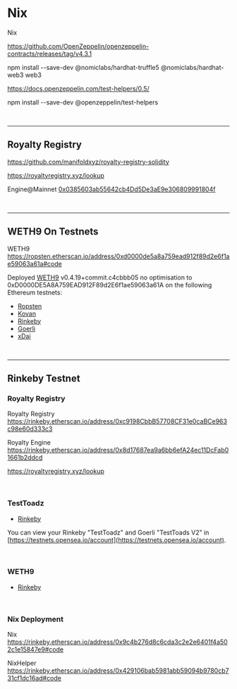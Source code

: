 # Nix
Nix

https://github.com/OpenZeppelin/openzeppelin-contracts/releases/tag/v4.3.1

npm install --save-dev @nomiclabs/hardhat-truffle5 @nomiclabs/hardhat-web3 web3

https://docs.openzeppelin.com/test-helpers/0.5/

npm install --save-dev @openzeppelin/test-helpers


<br />

<hr />

## Royalty Registry

https://github.com/manifoldxyz/royalty-registry-solidity

https://royaltyregistry.xyz/lookup

Engine@Mainnet [0x0385603ab55642cb4Dd5De3aE9e306809991804f](https://etherscan.io/address/0x0385603ab55642cb4dd5de3ae9e306809991804f#code)

<br />

<hr />

## WETH9 On Testnets

WETH9 https://ropsten.etherscan.io/address/0xd0000de5a8a759ead912f89d2e6f1ae59063a61a#code


Deployed [WETH9](https://etherscan.io/address/0xc02aaa39b223fe8d0a0e5c4f27ead9083c756cc2#code)  v0.4.19+commit.c4cbbb05 no optimisation to 0xD0000DE5A8A759EAD912F89d2E6f1ae59063a61A on the following Ethereum testnets:

* [Ropsten](https://ropsten.etherscan.io/address/0xD0000DE5A8A759EAD912F89d2E6f1ae59063a61A#code)
* [Kovan](https://kovan.etherscan.io/address/0xD0000DE5A8A759EAD912F89d2E6f1ae59063a61A#code)
* [Rinkeby](https://rinkeby.etherscan.io/address/0xD0000DE5A8A759EAD912F89d2E6f1ae59063a61A#code)
* [Goerli](https://goerli.etherscan.io/address/0xD0000DE5A8A759EAD912F89d2E6f1ae59063a61A#code)
* [xDai](https://blockscout.com/xdai/mainnet/address/0xD0000DE5A8A759EAD912F89d2E6f1ae59063a61A/contracts)

<br />

<hr />

## Rinkeby Testnet

### Royalty Registry

Royalty Registry https://rinkeby.etherscan.io/address/0xc9198CbbB57708CF31e0caBCe963c98e60d333c3

Royalty Engine https://rinkeby.etherscan.io/address/0x8d17687ea9a6bb6efA24ec11DcFab01661b2ddcd

https://royaltyregistry.xyz/lookup

<br />

### TestToadz

* [Rinkeby](https://rinkeby.etherscan.io/address/0xd000f000aa1f8accbd5815056ea32a54777b2fc4#writeContract)

You can view your Rinkeby "TestToadz" and Goerli "TestToads V2" in [https://testnets.opensea.io/account](https://testnets.opensea.io/account).

<br />

### WETH9

* [Rinkeby](https://rinkeby.etherscan.io/address/0xD0000DE5A8A759EAD912F89d2E6f1ae59063a61A#code)

<br />

### Nix Deployment

Nix https://rinkeby.etherscan.io/address/0x9c4b276d8c6cda3c2e2e6401f4a502c1e15847e9#code

NixHelper https://rinkeby.etherscan.io/address/0x429106bab5981abb59094b9780cb731cf1dc16ad#code
